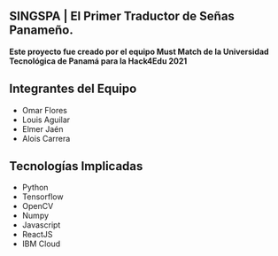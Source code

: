 ## SINGSPA | El Primer Traductor de Señas Panameño.
**Este proyecto fue creado por el equipo Must Match de la Universidad Tecnológica de Panamá para la Hack4Edu 2021**

## Integrantes del Equipo
- Omar Flores
- Louis Aguilar
- Elmer Jaén
- Alois Carrera

## Tecnologías Implicadas
- Python
- Tensorflow
- OpenCV
- Numpy
- Javascript
- ReactJS
- IBM Cloud
